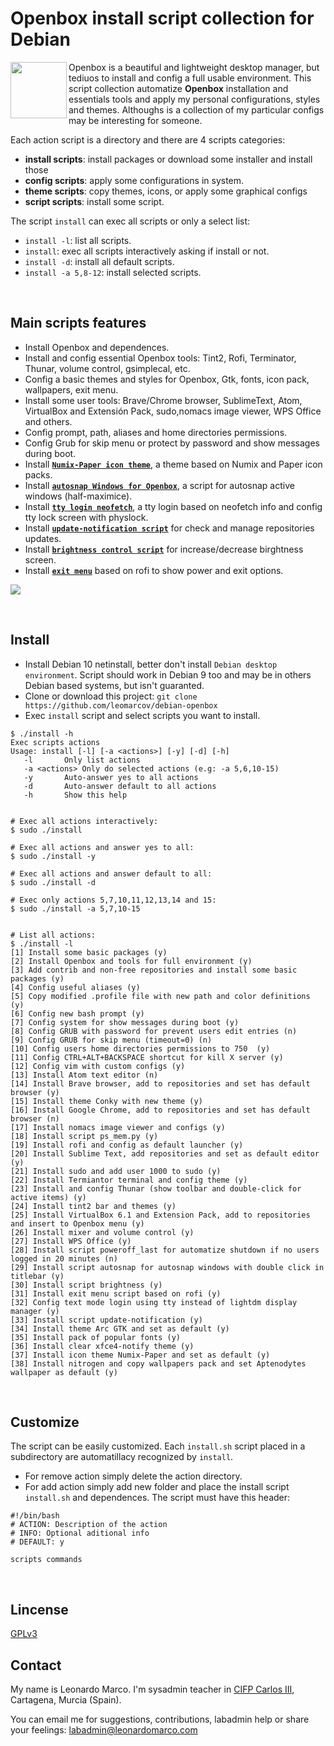 # Openbox install script collection for Debian
<img align="left"  src="https://user-images.githubusercontent.com/32820131/77852132-2de64c00-71dd-11ea-8a66-e4cd3de916f8.png" width="90"> Openbox is a beautiful and lightweight desktop manager, but tediuos to install and config a full usable environment. This script collection automatize **Openbox** installation and essentials tools and apply my personal configurations, styles and themes. Althoughs is a collection of my particular configs may be interesting for someone.
 
Each action script is a directory and there are 4 scripts categories:
  * **install scripts**: install packages or download some installer and install those
  * **config scripts**: apply some configurations in system.
  * **theme scripts**: copy themes, icons, or apply some graphical configs
  * **script scripts**: install some script. 

The script `install` can exec all scripts or only a select list:
  * `install -l`: list all scripts.
  * `install`: exec all scripts interactively asking if install or not.
  * `install -d`: install all default scripts.
  * `install -a 5,8-12`: install selected scripts.

&nbsp; 
## Main scripts features
  * Install Openbox and dependences.
  * Install and config essential Openbox tools: Tint2, Rofi, Terminator, Thunar, volume control, gsimplecal, etc.
  * Config a basic themes and styles for Openbox, Gtk, fonts, icon pack, wallpapers, exit menu.
  * Install some user tools: Brave/Chrome browser, SublimeText, Atom, VirtualBox and Extensión Pack, sudo,nomacs image viewer, WPS Office and others.
  * Config prompt,  path, aliases and home directories permissions.
  * Config Grub for skip menu or protect by password and show messages during boot.
  * Install [**`Numix-Paper icon theme`**](https://github.com/leomarcov/debian-openbox/tree/master/theme_numix-paper-icon), a theme based on Numix and Paper icon packs.
  * Install [**`autosnap Windows for Openbox`**](https://github.com/leomarcov/debian-openbox/tree/master/script_autosnap-openbox), a script for autosnap active windows (half-maximice). 
  * Install [**`tty login neofetch`**](https://github.com/leomarcov/debian-openbox/tree/master/script_tty-login-neofetch), a tty login based on neofetch info and config tty lock screen with physlock.
  * Install [**`update-notification script`**](https://github.com/leomarcov/debian-openbox/tree/master/script_update-notification-tint) for check and manage repositories updates.
  * Install [**`brightness control script`**](https://github.com/leomarcov/debian-openbox/tree/master/script_brightness-control) for increase/decrease birghtness screen.
  * Install [**`exit menu`**](https://github.com/leomarcov/debian-openbox/tree/master/script_exitmenu) based on rofi to show power and exit options.

<img src="https://user-images.githubusercontent.com/32820131/78614586-37bc1f00-786f-11ea-8c28-1509b8bb2c11.png">


&nbsp; 
## Install
  * Install Debian 10 netinstall, better don't install `Debian desktop environment`. Script should work in Debian 9 too and may be in others Debian based systems, but isn't guaranted.
  * Clone or download this project: `git clone https://github.com/leomarcov/debian-openbox`
  * Exec `install` script and select scripts you want to install.
  
```
$ ./install -h
Exec scripts actions
Usage: install [-l] [-a <actions>] [-y] [-d] [-h]
   -l		Only list actions 
   -a <actions>	Only do selected actions (e.g: -a 5,6,10-15)
   -y		Auto-answer yes to all actions
   -d		Auto-answer default to all actions
   -h		Show this help


# Exec all actions interactively:
$ sudo ./install

# Exec all actions and answer yes to all:
$ sudo ./install -y

# Exec all actions and answer default to all:
$ sudo ./install -d

# Exec only actions 5,7,10,11,12,13,14 and 15:
$ sudo ./install -a 5,7,10-15


# List all actions:
$ ./install -l
[1] Install some basic packages (y)
[2] Install Openbox and tools for full environment (y)
[3] Add contrib and non-free repositories and install some basic packages (y)
[4] Config useful aliases (y)
[5] Copy modified .profile file with new path and color definitions (y)
[6] Config new bash prompt (y)
[7] Config system for show messages during boot (y)
[8] Config GRUB with password for prevent users edit entries (n)
[9] Config GRUB for skip menu (timeout=0) (n)
[10] Config users home directories permissions to 750  (y)
[11] Config CTRL+ALT+BACKSPACE shortcut for kill X server (y)
[12] Config vim with custom configs (y)
[13] Install Atom text editor (n)
[14] Install Brave browser, add to repositories and set has default browser (y)
[15] Install theme Conky with new theme (y)
[16] Install Google Chrome, add to repositories and set has default browser (n)
[17] Install nomacs image viewer and configs (y)
[18] Install script ps_mem.py (y)
[19] Install rofi and config as default launcher (y)
[20] Install Sublime Text, add repositories and set as default editor  (y)
[21] Install sudo and add user 1000 to sudo (y)
[22] Install Termiantor terminal and config theme (y)
[23] Install and config Thunar (show toolbar and double-click for active items) (y)
[24] Install tint2 bar and themes (y)
[25] Install VirtualBox 6.1 and Extension Pack, add to repositories and insert to Openbox menu (y)
[26] Install mixer and volume control (y)
[27] Install WPS Office (y)
[28] Install script poweroff_last for automatize shutdown if no users logged in 20 minutes (n)
[29] Install script autosnap for autosnap windows with double click in titlebar (y)
[30] Install script brightness (y)
[31] Install exit menu script based on rofi (y)
[32] Config text mode login using tty instead of lightdm display manager (y)
[33] Install script update-notification (y)
[34] Install theme Arc GTK and set as default (y)
[35] Install pack of popular fonts (y)
[36] Install clear xfce4-notify theme (y)
[37] Install icon theme Numix-Paper and set as default (y)
[38] Install nitrogen and copy wallpapers pack and set Aptenodytes wallpaper as default (y)

```
  
&nbsp; 
## Customize
The script can be easily customized. Each `install.sh` script placed in a subdirectory are automatillacy recognized by `install`.
  * For remove action simply delete the action directory.
  * For add action simply add new folder and place the install script `install.sh` and dependences. The script must have this header:
  ```
  #!/bin/bash
  # ACTION: Description of the action
  # INFO: Optional aditional info
  # DEFAULT: y
  
  scripts commands
  
  ```

&nbsp;  
## Lincense
[GPLv3](LICENSE)

## Contact
My name is Leonardo Marco. I'm sysadmin teacher in [CIFP Carlos III](https://cifpcarlos3.es/), Cartagena, Murcia (Spain).

You can email me for suggestions, contributions, labadmin help or share your feelings: labadmin@leonardomarco.com
